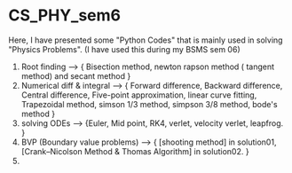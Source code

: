 # CS_PHY_sem6
Here, I have presented some "Python Codes" that is mainly used in solving "Physics Problems". 
(I have used this during my BSMS sem 06)
1. Root finding --> { Bisection method, newton rapson method ( tangent method) and secant method }
2. Numerical diff & integral --> { Forward difference, Backward difference, Central difference, Five-point approximation, linear curve fitting, Trapezoidal method, simson 1/3 method, simpson 3/8 method, bode's method }
3. solving ODEs --> {Euler, Mid point, RK4, verlet, velocity verlet, leapfrog. }
4. BVP (Boundary value problems) -->  { [shooting method] in solution01, [Crank–Nicolson Method & Thomas Algorithm] in solution02. }
5. 
